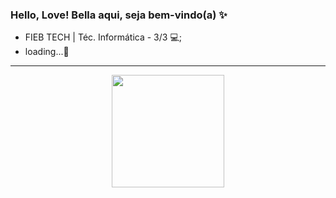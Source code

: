 ### Hello, Love! Bella aqui, seja bem-vindo(a) ✨
- FIEB TECH | Téc. Informática - 3/3 💻;
- loading...📌

<hr>
<div align="center">
  <a href="https://github.com/bellaizamedia">
  <img height="180em" src="https://github-readme-stats.vercel.app/api?username=bellaizamedia&show_icons=true&theme=dark&include_all_commits=true&count_private=true"/>
</div>
